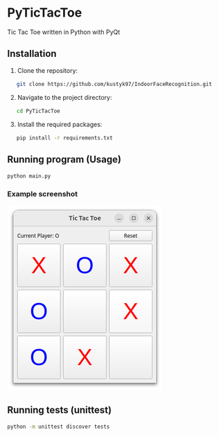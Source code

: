 # PyTicTacToe
Tic Tac Toe written in Python with PyQt


## Installation
1. Clone the repository:
 ```bash
    git clone https://github.com/kustyk97/IndoorFaceRecognition.git
 ```
2. Navigate to the project directory:
 ```bash
    cd PyTicTacToe
 ```
3. Install the required packages:
 ```bash
    pip install -r requirements.txt
 ```

## Running program (Usage)

```bash
python main.py
```

### Example screenshot
![](figures/AppScreenshot.png)


## Running tests (unittest)

```bash
python -m unittest discover tests 
```